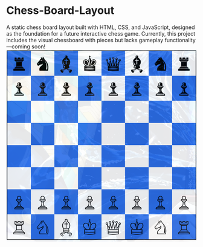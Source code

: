 # Chess-Board-Layout
A static chess board layout built with HTML, CSS, and JavaScript, designed as the foundation for a future interactive chess game. Currently, this project includes the visual chessboard with pieces but lacks gameplay functionality—coming soon!
<img src="output.png">
